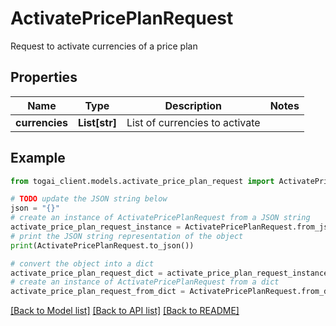 # ActivatePricePlanRequest

Request to activate currencies of a price plan

## Properties

Name | Type | Description | Notes
------------ | ------------- | ------------- | -------------
**currencies** | **List[str]** | List of currencies to activate | 

## Example

```python
from togai_client.models.activate_price_plan_request import ActivatePricePlanRequest

# TODO update the JSON string below
json = "{}"
# create an instance of ActivatePricePlanRequest from a JSON string
activate_price_plan_request_instance = ActivatePricePlanRequest.from_json(json)
# print the JSON string representation of the object
print(ActivatePricePlanRequest.to_json())

# convert the object into a dict
activate_price_plan_request_dict = activate_price_plan_request_instance.to_dict()
# create an instance of ActivatePricePlanRequest from a dict
activate_price_plan_request_from_dict = ActivatePricePlanRequest.from_dict(activate_price_plan_request_dict)
```
[[Back to Model list]](../README.md#documentation-for-models) [[Back to API list]](../README.md#documentation-for-api-endpoints) [[Back to README]](../README.md)


